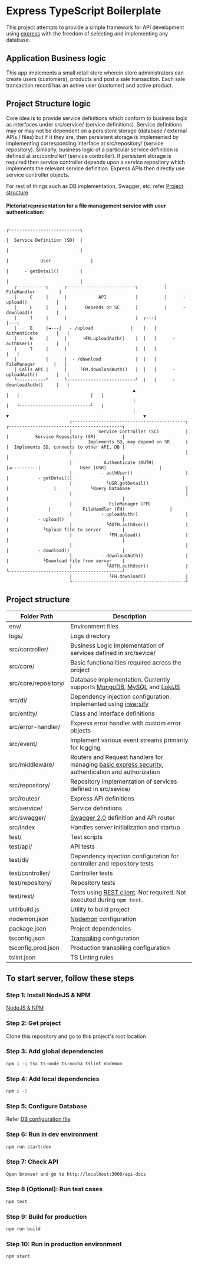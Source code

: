 # Express TypeScript Boilerplate

This project attempts to provide a simple framework for API development using [express](https://github.com/expressjs/express) with the freedom of selecting and implementing any database.

## Application Business logic

This app implements a small retail store wherein store administrators can create users (customers), products and post a sale transaction. Each sale transaction record has an active user (customer) and active product.

## Project Structure logic

Core idea is to provide service definitions which conform to business logic as interfaces under src/service/ (service definitions). Service definitions may or may not be dependent on a persistent storage (database / external APIs / files) but if it they are, then persistent storage is implemented by implementing corresponding interface at src/repository/ (service repository). Similarly, business logic of a particular service definition is defined at src/controller/ (service controller). If persistent storage is required then service controller depends upon a service repository which implements the relevant service definition. Express APIs then directly use service controller objects.

For rest of things such as DB implementation, Swagger, etc. refer [Project structure](https://github.com/akash-kansara/express-typescript-boilerplate#project-structure)

#### Pictorial representation for a file management service with user authentication:
```
															                        ┌---------------------------┐
															                        |  Service Definition (SD)  |
															                        |                           |
															                        |            User 			    |
															                        |      - getDetail()        |
															                        |                           |
   ┌-----------┐	  ┌--------------------------┐			|         FileHandler 		  |
   |     C     |	  |            API           |			|      - upload()           |
   |     L     |	  |       Depends on SC	     |			|      - download()         |
   |     I     |	  |                          |	┌---|                           |---┐
   |     E     |◄---|   - /upload              |	|  	|        Authenticate       |   |
   |     N     |	  |      └FM.uploadAuth()    |	|  	|      - authUser()         |   |
   |     T     |	  |                          |	|  	|                           |   |
   |           |	  |  - /download             |	|  	|         FileManager       |   |
   | Calls API |	  |     └FM.downloadAuth()   |	|  	|      - uploadAuth()       |   |
   └-----------┘	  └--------------------------┘	|  	|      - downloadAuth()     |   |
							                	▲					        |  	|                           |   |
								                |					        |  	└---------------------------┘   |
								                |					        ▼  									                ▼
						┌-------------------------------------------┐			      ┌-------------------------------------------┐
						|          Service Controller (SC)          |			      |          Service Repository (SR)          |
						|      Implements SD, may depend on SR      |			      |  Implements SD, connects to other API, DB |
						|                                           |			      |                                           |
						|            Authenticate (AUTH)     		    |◄----------|               User (USR)     		          |
						|           - authUser()                    |			      |           - getDetail()                   |
						|             └USR.getDetail() 		 	        |			      |             └Query Database 		 	        |
						|                                           |			      |                                           |
						|              FileManager (FM)		          |			      |            FileHandler (FH)		            |
						|           - uploadAuth()                  |			      |           - upload()                      |
						|             └AUTH.authUser()              |			      |             └Upload file to server        |
						|              └FH.upload()                 |			      |                                           |
						|                                           |			      |           - download()                    |
						|           - downloadAuth()                |			      |             └Download file from server    |
						|             └AUTH.authUser()              |			      └-------------------------------------------┘
						|              └FH.download()               |
						└-------------------------------------------┘
```

## Project structure
| Folder Path | Description |
| ------------- | ------------- |
| env/ | Environment files |
| logs/ | Logs directory |
| src/controller/ | Business Logic implementation of services defined in src/sevice/ |
| src/core/ | Basic functionalities required across the project |
| src/core/repository/ | Database implementation. Currently supports [MongoDB](https://www.mongodb.com/), [MySQL](https://www.mysql.com/) and [LokiJS](https://github.com/techfort/LokiJS) |
| src/di/ | Dependency injection configuration. Implemented using [inversify](https://www.npmjs.com/package/inversify) |
| src/entity/ | Class and Interface definitions |
| src/error-handler/ | Express error handler with custom error objects |
| src/event/ | Implement various event streams primarily for logging |
| src/middleware/ | Routers and Request handlers for managing [basic express security](https://expressjs.com/en/advanced/best-practice-security.html), authentication and authorization |
| src/repository/ | Repository implementation of services defined in src/sevice/ |
| src/routes/ | Express API definitions |
| src/service/ | Service definitions |
| src/swagger/ | [Swagger 2.0](https://swagger.io/docs/specification/2-0/basic-structure/) definition and API router |
| src/index | Handles server initialization and startup |
| test/ | Test scripts |
| test/api/ | API tests |
| test/di/ | Dependency injection configuration for controller and repository tests |
| test/controller/ | Controller tests |
| test/repository/ | Repository tests |
| test/rest/ | Tests using [REST client](https://marketplace.visualstudio.com/items?itemName=humao.rest-client). Not required. Not executed during `npm test`. |
| util/build.js | Utility to build project |
| nodemon.json | [Nodemon](https://github.com/remy/nodemon) configuration |
| package.json | Project dependencies |
| tsconfig.json | [Transpiling](https://www.typescriptlang.org/docs/handbook/tsconfig-json.html) configuration |
| tsconfig.prod.json | Production transpiling configuration |
| tslint.json | TS Linting rules |


## To start server, follow these steps

### Step 1: Install NodeJS & NPM

[NodeJS & NPM](https://nodejs.org/en/download/)

### Step 2: Get project
Clone this repository and go to this project's root location

### Step 3: Add global dependencies

```bash
npm i -g tsc ts-node ts-mocha tslint nodemon
```

### Step 4: Add local dependencies

```bash
npm i -D
```

### Step 5: Configure Database

Refer [DB configuration file](DB.md)

### Step 6: Run in dev environment

```bash
npm run start:dev
```

### Step 7: Check API

```bash
Open browser and go to http://localhost:3000/api-docs
```

### Step 8 (Optional): Run test cases

```bash
npm test
```

### Step 9: Build for production

```bash
npm run build
```

### Step 10: Run in production environment

```bash
npm start
```